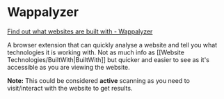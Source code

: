 # Wappalyzer
[Find out what websites are built with - Wappalyzer](https://www.wappalyzer.com/)

A browser extension that can quickly analyse a website and tell you what technologies it is working with. Not as much info as [[Website Technologies/BuiltWith|BuiltWith]] but quicker and easier to see as it's accessible as you are viewing the website.  

**Note:** This could be considered **active** scanning as you need to visit/interact with the website to get results.